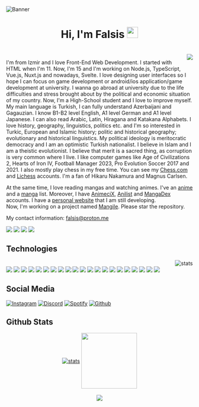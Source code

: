<img src="https://cdn.discordapp.com/attachments/775822548519616562/989798953107210300/20220624_104706.png" alt="Banner" align="center">
<div class="Introduction" align="center"> 
<h1>Hi, I'm Falsis <img src="https://raw.githubusercontent.com/barbecue/barbecue/master/media/wave.gif" height="30" weight="30"></h1><br>
</div>
<a href="https://falsisdev.ga"><img align="right" src="https://lanyard-profile-readme.vercel.app/api/539843855567028227"></a>
<div class="about-me" align="left">

I'm from Izmir and I love Front-End Web Development.
I started with HTML when I'm 11.
Now, I'm 15 and I'm working on Node.js, TypeScript, Vue.js, Nuxt.js and nowadays, Svelte.
I love designing user interfaces so I hope I can focus on game development or android/ios application/game development at university.
I wanna go abroad at university due to the life difficulties and stress brought about by the political and economic situation of my country.
Now, I'm a High-School student and I love to improve myself.
My main language is Turkish, I can fully understand Azerbaijani and Gagauzian. I know B1-B2 level English, A1 level German and A1 level Japanese. I can also read Arabic, Latin, Hiragana and Katakana Alphabets.
I love history, geography, linguistics, politics etc. and I'm so interested in Turkic, European and Islamic history; politic and historical geography; evolutionary and historical linguistics.
My political ideology is meritocratic democracy and I am an optimistic Turkish nationalist. I believe in Islam and I am a theistic evolutionist.
I believe that merit is a sacred thing, as corruption is very common where I live.
I like computer games like Age of Civilizations 2, Hearts of Iron IV, Football Manager 2023, Pro Evolution Soccer 2017 and 2021. I also mostly play chess in my free time. You can see my [Chess.com](https://www.chess.com/member/falsis) and [Lichess](https://lichess.org/@/Falsis) accounts. I'm a fan of Hikaru Nakamura and Magnus Carlsen.
 
At the same time, I love reading mangas and watching animes. I've an [anime](https://myanimelist.net/animelist/falsis) and a [manga](https://myanimelist.net/mangalist/falsis) list. Moreover, I have [AnimeciX](https://animecix.net/users/65384/), [Anilist](https://anilist.co/user/Falsis/) and [MangaDex](https://mangadex.org/user/b725b8b4-db9d-4c92-b7c6-6cdb0902da40) accounts.
I have a [personal website](https://falsis.ga) that I am still developing.<br/>
Now, I'm working on a project named [Mangile](https://github.com/falsisdev/mangile). Please star the repository.
 
My contact information: [falsis@proton.me](mailto:falsis@proton.me)
 
<a href="https://falsis.ga"><img src="https://img.shields.io/badge/os-Windows%2011-slateblue"></a> <a href="https://discord.com/users/539843855567028227"><img src="https://img.shields.io/badge/Falsis%230002-5865F2?style=flat&logo=discord&logoColor=white"></a> <a href="https://falsis.ga"><img src="https://img.shields.io/badge/Website-D14836?&color=57F287"></a> <a href="https://github.com/falsisdev"><img src="https://komarev.com/ghpvc/?username=falsisdev"></a>
</div>
<h2> Technologies </h2> 
<img align="right" src="https://github-readme-stats.vercel.app/api/top-langs/?username=falsisdev&theme=vue-dark&layout=compact" alt="stats"/>
<div class="technologies" align="left"><br>
<a href="https://en.wikipedia.org/wiki/HTML5"><img src="https://img.shields.io/badge/HTML-323330?style=for-the-badge&logo=html5"></a> <!----> <a href="https://en.wikipedia.org/wiki/CSS"><img src="https://img.shields.io/badge/CSS-323330?style=for-the-badge&logo=css3&logoColor=2965f1"></a> <!----> <a href="https://tailwindcss.com/"><img src="https://img.shields.io/badge/TailwindCSS-323330?style=for-the-badge&logo=tailwindcss"></a> <!----> <a href="https://javascript.info/"><img src="https://img.shields.io/badge/JavaScript-323330?style=for-the-badge&logo=javascript"></a> <!----> <a href="https://nodejs.org/en/"><img src="https://img.shields.io/badge/Nodejs-323330?style=for-the-badge&logo=node.js"></a> <!----> <a href="https://www.npmjs.com/"><img src="https://img.shields.io/badge/NPM-323330?style=for-the-badge&logo=npm"></a> <!----> <a href="https://yarnpkg.com/"><img src="https://img.shields.io/badge/Yarn-323330?style=for-the-badge&logo=yarn"></a> <!----> <a href="https://www.typescriptlang.org/"><img src="https://img.shields.io/badge/TypeScript-323330?style=for-the-badge&logo=typescript"></a> <!----> <a href="https://vuejs.org/"><img src="https://img.shields.io/badge/Vuejs-323330?style=for-the-badge&logo=vue.js"></a> <!----> <a href="https://nuxt.com/"><img src="https://img.shields.io/badge/Nuxtjs-323330?style=for-the-badge&logo=nuxt.js"></a> <!----> <a href="https://svelte.dev/"><img src="https://img.shields.io/badge/Svelte-323330?style=for-the-badge&logo=svelte"></a> <!----> <a href="https://expressjs.com/"><img src="https://img.shields.io/badge/Express-323330?style=for-the-badge&logo=express"></a> <!----> <a href="https://go.dev/"><img src="https://img.shields.io/badge/GO-323330?style=for-the-badge&logo=go"></a> <!----> <a href="https://git-scm.com/"><img src="https://img.shields.io/badge/GIT-323330?style=for-the-badge&logo=git"></a> <!----> <a href="https://github.com/"><img src="https://img.shields.io/badge/Github-323330?style=for-the-badge&logo=github"></a> <!----> <a href="discord.com"><img src="https://img.shields.io/badge/Discord-323330?style=for-the-badge&logo=discord"></a> <!----> <a href="https://open.spotify.com/user/315l5ib3a4fd2obidm76lipspxji"><img src="https://img.shields.io/badge/Spotify-323330?style=for-the-badge&logo=spotify"></a> <!----> <a href="https://www.crunchyroll.com/"><img src="https://img.shields.io/badge/Crunchyroll-323330?style=for-the-badge&logo=crunchyroll"></a> <!----> <a href="https://code.visualstudio.com/"><img src="https://img.shields.io/badge/Visual%20Studio%20Code-323330?style=for-the-badge&logo=visualstudiocode&logoColor=blue"></a> <!----> <a href="https://www.mozilla.org/tr/firefox/developer/"><img src="https://img.shields.io/badge/Firefox-323330?style=for-the-badge&logo=firefox"></a> <!----> <a href="https://www.microsoft.com/tr-tr/software-download/windows11"><img src="https://img.shields.io/badge/Windows%2011-323330?style=for-the-badge&logo=windows11&logoColor=blue"></a>
</div>
<div class="social">
 <h2> Social Media </h2> 
 <a href="https://instagram.com/falsisdev"><img src="https://img.shields.io/badge/falsisdev-323330.svg?&style=for-the-badge&logo=instagram&logoColor=white" alt="Instagram"></a> <a href="https://discord.com/users/539843855567028227"><img src="https://img.shields.io/badge/Falsis%20-323330.svg?&style=for-the-badge&logo=discord&logoColor=white" alt="Discord"></a> <a href="https://open.spotify.com/user/315l5ib3a4fd2obidm76lipspxji?si=0dbe8cea814847f9"><img src="https://img.shields.io/badge/Falsis%20-323330.svg?&style=for-the-badge&logo=spotify&logoColor=white" alt="Spotify"></a> <a href="https://github.com/falsisdev"><img src="https://img.shields.io/badge/FalsisDev%20-323330.svg?&style=for-the-badge&logo=github&logoColor=white" alt="Github"></a>
 </div>
 <h2> Github Stats </h2>
<div class="stats" align="center"> 
<a href="https://github.com/falsisdev"><img align="center" src="https://github-readme-stats.vercel.app/api?username=falsisdev&show_icons=true&theme=vue-dark" alt="stats"/></a>
<a href="https://falsis.ga"><img align="center" src="[https://github-readme-streak-stats.herokuapp.com/?user=falsisdev&theme=react](https://github-profile-trophy.vercel.app/?username=falsisdev&theme=onedark&column=7)" width="%100" height="150px"/></a><br><br>
<a href="https://falsis.ga"><img align="center" src="https://github-profile-trophy.vercel.app/?username=falsisdev&theme=discord&column=7&no-frame=true"></a><br><br>
<!--<a href="https://github.com/falsisdev"><img align="center" width="775" src="https://activity-graph.herokuapp.com/graph?username=falsisdev&bg_color=0D1117&color=5BCDEC&line=5BCDEC&point=FFFFFF&hide_border=true"></a>-->
</div>
